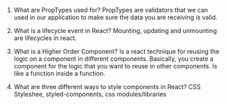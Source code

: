 1. What are PropTypes used for?
    PropTypes are validators that we can used in our application to make sure the data you are receiving is valid.

2. What is a lifecycle event in React?
    Mounting, updating and unmounting are lifecycles in react.

3. What is a Higher Order Component?
    Is a react technique for reusing the logic on a component in different components. Basically, you create a component for the logic that you want to reuse in other components.
    Is like a function inside a function.

4. What are three different ways to style components in React?
    CSS Styleshee, styled-components, css modules/libraries